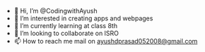 - 👋 Hi, I’m @CodingwithAyush
- 👀 I’m interested in creating apps and webpages
- 🌱 I’m currently learning at class 8th 
- 💞️ I’m looking to collaborate on ISRO 
- 📫 How to reach me mail on ayushdprasad052008@gmail.com

<!---
CodingwithAyush/CodingwithAyush is a ✨ special ✨ repository because its `README.md` (this file) appears on your GitHub profile.
You can click the Preview link to take a look at your changes.
--->
